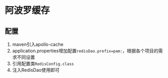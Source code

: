 # 阿波罗缓存

## 配置

1. maven引入apollo-cache
2. application.properties增加配置`redisDao.prefix=pam:`，根据各个项目的需求不同设置
3. 引用配置类`RedisConfig.class`
4. 注入RedisDao使用即可